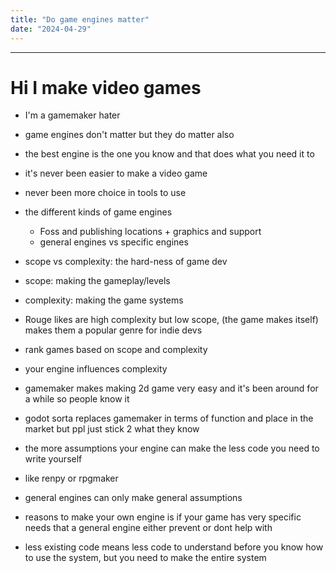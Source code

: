 ```yaml
---
title: "Do game engines matter"
date: "2024-04-29"
---
```


---
# Hi I make video games
- I'm a gamemaker hater
- game engines don't matter but they do matter also
- the best engine is the one you know and that does what you need it to
- it's never been easier to make a video game
- never been more choice in tools to use
- the different kinds of game engines
    - Foss and publishing locations + graphics and support
    - general engines vs specific engines
- scope vs complexity: the hard-ness of game dev
- scope: making the gameplay/levels
- complexity: making the game systems
- Rouge likes are high complexity but low scope, (the game makes itself) makes them a popular genre for indie devs
- rank games based on scope and complexity
- your engine influences complexity
- gamemaker makes making 2d game very easy and it's been around for a while so people know it
- godot sorta replaces gamemaker in terms of function and place in the market but ppl just stick 2 what they know

- the more assumptions your engine can make the less code you need to write yourself
- like renpy or rpgmaker
- general engines can only make general assumptions
- reasons to make your own engine is if your game has very specific needs that a general engine either prevent or dont help with
- less existing code means less code to understand before you know how to use the system, but you need to make the entire system

